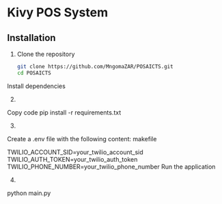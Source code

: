 # Kivy POS System

## Installation

1. Clone the repository
   ```sh
   git clone https://github.com/MngomaZAR/POSAICTS.git
   cd POSAICTS
Install dependencies

2.
Copy code
pip install -r requirements.txt

3.
Create a .env file with the following content:
makefile

TWILIO_ACCOUNT_SID=your_twilio_account_sid
TWILIO_AUTH_TOKEN=your_twilio_auth_token
TWILIO_PHONE_NUMBER=your_twilio_phone_number
Run the application


4.
python main.py